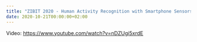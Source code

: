 ```yaml
---
title: "ZIBIT 2020 - Human Activity Recognition with Smartphone Sensors Using Machine Learning Algorithms"
date: 2020-10-21T00:00:00+02:00
---
```


Video: https://www.youtube.com/watch?v=nDZUgi5xrdE